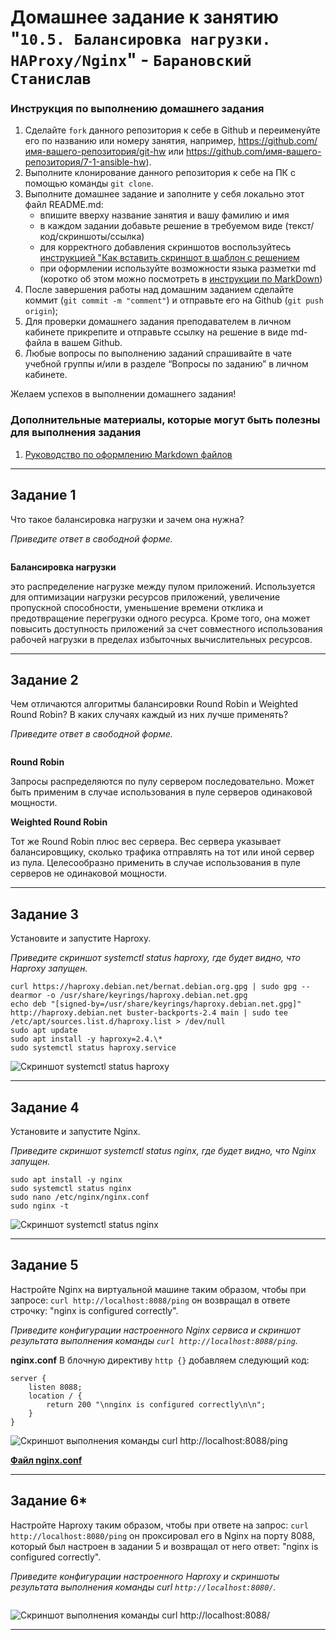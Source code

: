 # Домашнее задание к занятию "`10.5. Балансировка нагрузки. HAProxy/Nginx`" - `Барановский Станислав`


### Инструкция по выполнению домашнего задания

   1. Сделайте `fork` данного репозитория к себе в Github и переименуйте его по названию или номеру занятия, например, https://github.com/имя-вашего-репозитория/git-hw или  https://github.com/имя-вашего-репозитория/7-1-ansible-hw).
   2. Выполните клонирование данного репозитория к себе на ПК с помощью команды `git clone`.
   3. Выполните домашнее задание и заполните у себя локально этот файл README.md:
      - впишите вверху название занятия и вашу фамилию и имя
      - в каждом задании добавьте решение в требуемом виде (текст/код/скриншоты/ссылка)
      - для корректного добавления скриншотов воспользуйтесь [инструкцией "Как вставить скриншот в шаблон с решением](https://github.com/netology-code/sys-pattern-homework/blob/main/screen-instruction.md)
      - при оформлении используйте возможности языка разметки md (коротко об этом можно посмотреть в [инструкции  по MarkDown](https://github.com/netology-code/sys-pattern-homework/blob/main/md-instruction.md))
   4. После завершения работы над домашним заданием сделайте коммит (`git commit -m "comment"`) и отправьте его на Github (`git push origin`);
   5. Для проверки домашнего задания преподавателем в личном кабинете прикрепите и отправьте ссылку на решение в виде md-файла в вашем Github.
   6. Любые вопросы по выполнению заданий спрашивайте в чате учебной группы и/или в разделе “Вопросы по заданию” в личном кабинете.
   
Желаем успехов в выполнении домашнего задания!
   
### Дополнительные материалы, которые могут быть полезны для выполнения задания

1. [Руководство по оформлению Markdown файлов](https://gist.github.com/Jekins/2bf2d0638163f1294637#Code)

---

## Задание 1

Что такое балансировка нагрузки и зачем она нужна?

*Приведите ответ в свободной форме.*
```
```
**Балансировка нагрузки**

это распределение нагрузке между пулом приложений.
Используется для оптимизации нагрузки ресурсов приложений, увеличение пропускной способности, уменьшение времени отклика и предотвращение перегрузки одного ресурса. Кроме того, она может повысить доступность приложений за счет совместного использования рабочей нагрузки в пределах избыточных вычислительных ресурсов.

---

## Задание 2

Чем отличаются алгоритмы балансировки Round Robin и Weighted Round Robin? В каких случаях каждый из них лучше применять?

*Приведите ответ в свободной форме.*
```
```
**Round Robin**

Запросы распределяются по пулу сервером последовательно.
Может быть применим в случае использования в пуле серверов одинаковой мощности.

**Weighted Round Robin**

Тот же Round Robin плюс вес сервера.
Вес сервера указывает балансировщику, сколько трафика отправлять на тот или иной сервер из пула.
Целесообразно применить в случае использования в пуле серверов не одинаковой мощности.

---

## Задание 3

Установите и запустите Haproxy.

*Приведите скриншот systemctl status haproxy, где будет видно, что Haproxy запущен.*

```
curl https://haproxy.debian.net/bernat.debian.org.gpg | sudo gpg --dearmor -o /usr/share/keyrings/haproxy.debian.net.gpg
echo deb "[signed-by=/usr/share/keyrings/haproxy.debian.net.gpg]" http://haproxy.debian.net buster-backports-2.4 main | sudo tee /etc/apt/sources.list.d/haproxy.list > /dev/null
sudo apt update
sudo apt install -y haproxy=2.4.\*
sudo systemctl status haproxy.service
```

![Скриншот systemctl status haproxy](https://github.com/StanislavBaranovskii/10-5-hw/blob/main/img/10-5-3.png "Скриншот systemctl status haproxy")

---

## Задание 4

Установите и запустите Nginx.

*Приведите скриншот systemctl status nginx, где будет видно, что Nginx запущен.*

```
sudo apt install -y nginx
sudo systemctl status nginx
sudo nano /etc/nginx/nginx.conf
sudo nginx -t
```

![Скриншот systemctl status nginx](https://github.com/StanislavBaranovskii/10-5-hw/blob/main/img/10-5-4.png "Скриншот systemctl status nginx")

---

## Задание 5

Настройте Nginx на виртуальной машине таким образом, чтобы при запросе:
`curl http://localhost:8088/ping`
он возвращал в ответе строчку:
"nginx is configured correctly".

*Приведите конфигурации настроенного Nginx сервиса и скриншот результата выполнения команды `curl http://localhost:8088/ping`.*

**nginx.conf**
В блочную директиву `http {}` добавляем следующий код:
```
server {
	listen 8088;
	location / {
		return 200 "\nnginx is configured correctly\n\n";
	}
}
```

![Скриншот выполнения команды curl http://localhost:8088/ping](https://github.com/StanislavBaranovskii/10-5-hw/blob/main/img/10.5.5.png "Скриншот выполнения команды curl http://localhost:8088/ping")

[**Файл nginx.conf**](https://github.com/StanislavBaranovskii/10-5-hw/blob/main/data/nginx.conf)

---

## Задание 6*

Настройте Haproxy таким образом, чтобы при ответе на запрос:
`curl http://localhost:8080/ping`
он проксировал его в Nginx на порту 8088, который был настроен в задании 5 и возвращал от него ответ:
"nginx is configured correctly".

*Приведите конфигурации настроенного Haproxy и скриншоты результата выполнения команды curl `http://localhost:8080/`.*
```

```
![Скриншот выполнения команды curl http://localhost:8088/](https://github.com/StanislavBaranovskii/10-5-hw/blob/main/img/10-5-6.png "Скриншот выполнения команды curl http://localhost:8080/")

---

